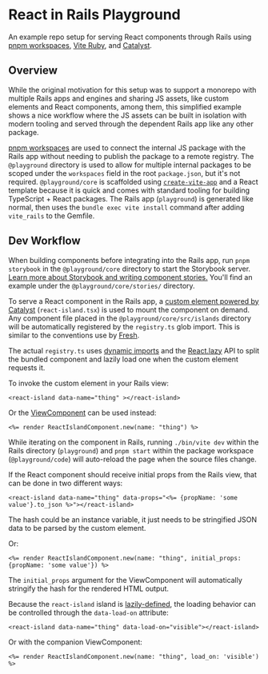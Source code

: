 # React in Rails Playground

An example repo setup for serving React components through Rails using [pnpm workspaces](https://pnpm.io/workspaces), [Vite Ruby](https://vite-ruby.netlify.app/), and [Catalyst](https://github.github.io/catalyst/).

## Overview

While the original motivation for this setup was to support a monorepo with multiple Rails apps and engines and sharing JS assets, like custom elements and React components, among them, this simplified example shows a nice workflow where the JS assets can be built in isolation with modern tooling and served through the dependent Rails app like any other package.

[pnpm workspaces](https://pnpm.io/workspaces) are used to connect the internal JS package with the Rails app without needing to publish the package to a remote registry. The `@playground` directory is used to allow for multiple internal packages to be scoped under the `workspaces` field in the root `package.json`, but it's not required. `@playground/core` is scaffolded using [`create-vite-app`](https://vitejs.dev/guide/#scaffolding-your-first-vite-project) and a React template because it is quick and comes with standard tooling for building TypeScript + React packages. The Rails app (`playground`) is generated like normal, then uses the `bundle exec vite install` command after adding `vite_rails` to the Gemfile.

## Dev Workflow

When building components before integrating into the Rails app, run `pnpm storybook` in the `@playground/core` directory to start the Storybook server. [Learn more about Storybook and writing component stories.](https://storybook.js.org/docs/react/writing-stories/introduction) You'll find an example under the `@playground/core/stories/` directory.

To serve a React component in the Rails app, a [custom element powered by Catalyst](https://github.github.io/catalyst/) (`react-island.tsx`) is used to mount the component on demand. Any component file placed in the `@playground/core/src/islands` directory will be automatically registered by the `registry.ts` glob import. This is similar to the conventions use by [Fresh](https://fresh.deno.dev/docs/concepts/islands).

The actual `registry.ts` uses [dynamic imports](https://developer.mozilla.org/en-US/docs/Web/JavaScript/Reference/Statements/import#Dynamic_Imports) and the [React.lazy](https://reactjs.org/docs/code-splitting.html#reactlazy) API to split the bundled component and lazily load one when the custom element requests it.

To invoke the custom element in your Rails view:

```erb
<react-island data-name="thing" ></react-island>
```

Or the [ViewComponent](https://github.com/github/view_component) can be used instead:

```erb
<%= render ReactIslandComponent.new(name: "thing") %>
```

While iterating on the component in Rails, running `./bin/vite dev` within the Rails directory (`playground`) and `pnpm start` within the package workspace (`@playground/code`) will auto-reload the page when the source files change.

If the React component should receive initial props from the Rails view, that can be done in two different ways:

```erb
<react-island data-name="thing" data-props="<%= {propName: 'some value'}.to_json %>"></react-island>
```

The hash could be an instance variable, it just needs to be stringified JSON data to be parsed by the custom element.

Or:

```erb
<%= render ReactIslandComponent.new(name: "thing", initial_props: {propName: 'some value'}) %>
```

The `initial_props` argument for the ViewComponent will automatically stringify the hash for the rendered HTML output.

Because the `react-island` island is [lazily-defined](https://github.github.io/catalyst/guide/lazy-elements/), the loading behavior can be controlled through the `data-load-on` attribute:

```erb
<react-island data-name="thing" data-load-on="visible"></react-island>
```

Or with the companion ViewComponent:

```erb
<%= render ReactIslandComponent.new(name: "thing", load_on: 'visible') %>
```
